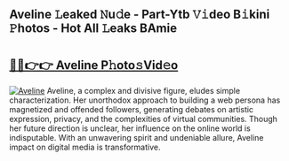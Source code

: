 ## Aveline 𝙻eaked 𝙽u𝚍e - Part-Ytb 𝚅𝚒deo B𝚒kini 𝙿hotos - Hot All 𝙻eaks BAmie

# <h2><a href="http://ld1emn.urlbe.top/?page=Aveline">🔗🔗👉👉 Aveline P𝚑oto𝚜Vid𝚎o</a></h2>

[![Aveline](https://i.imgur.com/eBuTRDB.gif)](http://ld1emn.urlbe.top/?page=Aveline)
Aveline, a complex and divisive figure, eludes simple characterization. Her unorthodox approach to building a web persona has magnetized and offended followers, generating debates on artistic expression, privacy, and the complexities of virtual communities. Though her future direction is unclear, her influence on the online world is indisputable. With an unwavering spirit and undeniable allure, Aveline impact on digital media is transformative.
